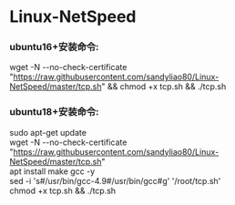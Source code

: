 # Linux-NetSpeed

### ubuntu16+安装命令:

wget -N --no-check-certificate "https://raw.githubusercontent.com/sandyliao80/Linux-NetSpeed/master/tcp.sh" && chmod +x tcp.sh && ./tcp.sh

### ubuntu18+安装命令:

sudo apt-get update   
wget -N --no-check-certificate "https://raw.githubusercontent.com/sandyliao80/Linux-NetSpeed/master/tcp.sh"   
apt install make gcc -y   
sed -i 's#/usr/bin/gcc-4.9#/usr/bin/gcc#g' '/root/tcp.sh'   
chmod +x tcp.sh && ./tcp.sh   
